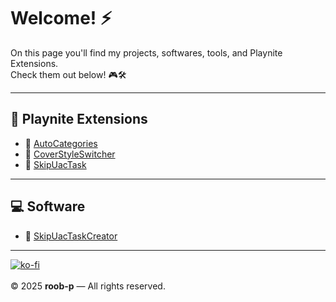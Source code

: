 # Welcome! ⚡

On this page you'll find my projects, softwares, tools, and Playnite Extensions.  
Check them out below! 🎮🛠️  

---

## 🧩 Playnite Extensions
- 🎯 [AutoCategories](https://roob-p.github.io/AutoCategories-PlayniteExtension/)
- 🎨 [CoverStyleSwitcher](https://roob-p.github.io/CoverStyleSwitcher-PlayniteExtension/)
- 🚀 [SkipUacTask](https://roob-p.github.io/SkipUacTask-PlayniteExtension/)

---

## 💻 Software
- 🚀 [SkipUacTaskCreator](https://roob-p.github.io/SkipUacTaskCreator/)

---

[![ko-fi](https://ko-fi.com/img/githubbutton_sm.svg)](https://ko-fi.com/E1E214R1KB)  
&nbsp;  
&copy; 2025 **roob-p** — All rights reserved.
